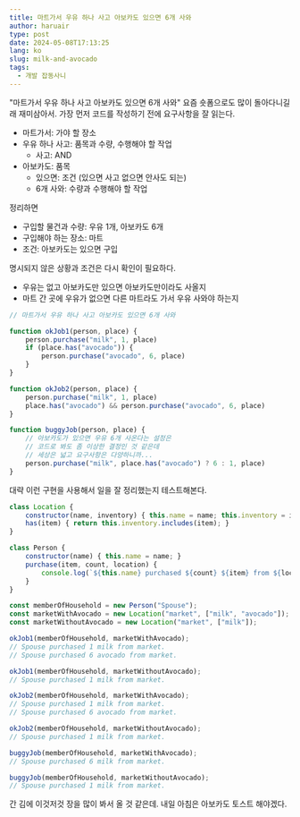 ```yaml
---
title: 마트가서 우유 하나 사고 아보카도 있으면 6개 사와
author: haruair
type: post
date: 2024-05-08T17:13:25
lang: ko
slug: milk-and-avocado
tags:
  - 개발 잡동사니
---
```


"마트가서 우유 하나 사고 아보카도 있으면 6개 사와" 요즘 숏폼으로도 많이
돌아다니길래 재미삼아서. 가장 먼저 코드를 작성하기 전에 요구사항을 잘
읽는다.

- 마트가서: 가야 할 장소
- 우유 하나 사고: 품목과 수량, 수행해야 할 작업
  - 사고: AND
- 아보카도: 품목
  - 있으면: 조건 (있으면 사고 없으면 안사도 되는)
  - 6개 사와: 수량과 수행해야 할 작업

정리하면

- 구입할 물건과 수량: 우유 1개, 아보카도 6개
- 구입해야 하는 장소: 마트
- 조건: 아보카도는 있으면 구입

명시되지 않은 상황과 조건은 다시 확인이 필요하다.

- 우유는 없고 아보카도만 있으면 아보카도만이라도 사올지
- 마트 간 곳에 우유가 없으면 다른 마트라도 가서 우유 사와야 하는지

```javascript
// 마트가서 우유 하나 사고 아보카도 있으면 6개 사와

function okJob1(person, place) {
    person.purchase("milk", 1, place)
    if (place.has("avocado")) {
        person.purchase("avocado", 6, place)
    }
}

function okJob2(person, place) {
    person.purchase("milk", 1, place)
    place.has("avocado") && person.purchase("avocado", 6, place)
}

function buggyJob(person, place) {
    // 아보카도가 있으면 우유 6개 사온다는 설정은
    // 코드로 봐도 좀 이상한 결정인 것 같은데
    // 세상은 넓고 요구사항은 다양하니까...
    person.purchase("milk", place.has("avocado") ? 6 : 1, place)
}
```

대략 이런 구현을 사용해서 일을 잘 정리했는지 테스트해본다.

```javascript
class Location {
    constructor(name, inventory) { this.name = name; this.inventory = inventory; }
    has(item) { return this.inventory.includes(item); }
}

class Person {
    constructor(name) { this.name = name; }
    purchase(item, count, location) {
        console.log(`${this.name} purchased ${count} ${item} from ${location.name}.`)
    }
}

const memberOfHousehold = new Person("Spouse");
const marketWithAvocado = new Location("market", ["milk", "avocado"]);
const marketWithoutAvocado = new Location("market", ["milk"]);
```

```javascript
okJob1(memberOfHousehold, marketWithAvocado);
// Spouse purchased 1 milk from market.
// Spouse purchased 6 avocado from market.

okJob1(memberOfHousehold, marketWithoutAvocado);
// Spouse purchased 1 milk from market.

okJob2(memberOfHousehold, marketWithAvocado);
// Spouse purchased 1 milk from market.
// Spouse purchased 6 avocado from market.

okJob2(memberOfHousehold, marketWithoutAvocado);
// Spouse purchased 1 milk from market.

buggyJob(memberOfHousehold, marketWithAvocado);
// Spouse purchased 6 milk from market.

buggyJob(memberOfHousehold, marketWithoutAvocado);
// Spouse purchased 1 milk from market.
```

간 김에 이것저것 장을 많이 봐서 올 것 같은데. 내일 아침은 아보카도 토스트
해야겠다.


